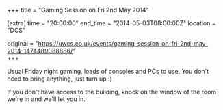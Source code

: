 +++
title = "Gaming Session on Fri 2nd May 2014"

[extra]
time = "20:00:00"
end_time = "2014-05-03T08:00:00Z"
location = "DCS"

original = "https://uwcs.co.uk/events/gaming-session-on-fri-2nd-may-2014-1474489088886/"    
+++

Usual Friday night gaming, loads of consoles and PCs to use. You don't need to bring anything, just turn up :)

If you don't have access to the building, knock on the window of the room we're in and we'll let you in.

